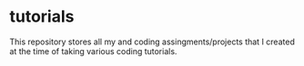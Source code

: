 # tutorials
This repository stores all my and coding assingments/projects that I created at the time of taking various coding tutorials.
